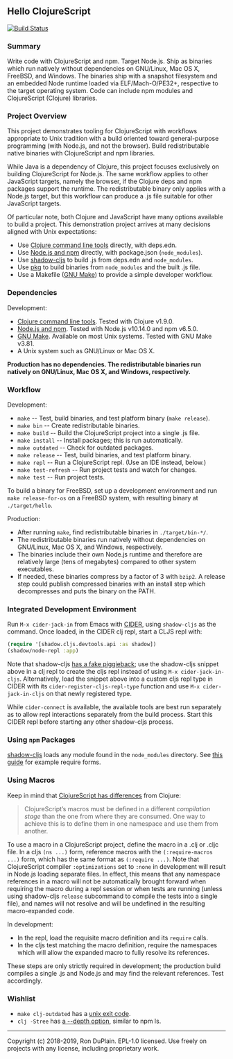 ## Hello ClojureScript

[![Build Status][build]](https://travis-ci.org/rduplain/hello-cljs)


### Summary

Write code with ClojureScript and npm. Target Node.js. Ship as binaries which
run natively without dependencies on GNU/Linux, Mac OS X, FreeBSD, and
Windows. The binaries ship with a snapshot filesystem and an embedded Node
runtime loaded via ELF/Mach-O/PE32+, respective to the target operating
system. Code can include npm modules and ClojureScript (Clojure) libraries.


### Project Overview

This project demonstrates tooling for ClojureScript with workflows appropriate
to Unix tradition with a build oriented toward general-purpose programming
(with Node.js, and not the browser). Build redistributable native binaries with
ClojureScript and npm libraries.

While Java is a dependency of Clojure, this project focuses exclusively on
building ClojureScript for Node.js. The same workflow applies to other
JavaScript targets, namely the browser, if the Clojure deps and npm packages
support the runtime. The redistributable binary only applies with a Node.js
target, but this workflow can produce a .js file suitable for other JavaScript
targets.

Of particular note, both Clojure and JavaScript have many options available to
build a project. This demonstration project arrives at many decisions aligned
with Unix expectations:

* Use [Clojure command line tools][clojure cli] directly, with deps.edn.
* Use [Node.js and npm][node.js] directly, with package.json (`node_modules`).
* Use [shadow-cljs][shadow-cljs] to build .js from deps.edn and `node_modules`.
* Use [pkg][pkg] to build binaries from `node_modules` and the built .js file.
* Use a Makefile ([GNU Make][make]) to provide a simple developer workflow.

[clojure cli]: https://clojure.org/guides/getting_started
[node.js]: https://nodejs.org/
[shadow-cljs]: http://shadow-cljs.org/
[pkg]: https://github.com/zeit/pkg
[make]: https://www.gnu.org/software/make/


### Dependencies

Development:

* [Clojure command line tools][clojure cli]. Tested with Clojure v1.9.0.
* [Node.js and npm][node.js]. Tested with Node.js v10.14.0 and npm v6.5.0.
* [GNU Make][make]. Available on most Unix systems. Tested with GNU Make v3.81.
* A Unix system such as GNU/Linux or Mac OS X.

**Production has no dependencies. The redistributable binaries run natively on
GNU/Linux, Mac OS X, and Windows, respectively.**


### Workflow

Development:

* `make` -- Test, build binaries, and test platform binary (`make release`).
* `make bin` -- Create redistributable binaries.
* `make build` -- Build the ClojureScript project into a single .js file.
* `make install` -- Install packages; this is run automatically.
* `make outdated` -- Check for outdated packages.
* `make release` -- Test, build binaries, and test platform binary.
* `make repl` -- Run a ClojureScript repl. (Use an IDE instead, below.)
* `make test-refresh` -- Run project tests and watch for changes.
* `make test` -- Run project tests.

To build a binary for FreeBSD, set up a development environment and run `make
release-for-os` on a FreeBSD system, with resulting binary at `./target/hello`.


Production:

* After running `make`, find redistributable binaries in `./target/bin-*/`.
* The redistributable binaries run natively without dependencies on GNU/Linux,
  Mac OS X, and Windows, respectively.
* The binaries include their own Node.js runtime and therefore are relatively
  large (tens of megabytes) compared to other system executables.
* If needed, these binaries compress by a factor of 3 with `bzip2`. A release
  step could publish compressed binaries with an install step which
  decompresses and puts the binary on the PATH.


### Integrated Development Environment

Run `M-x cider-jack-in` from Emacs with [CIDER][cider], using `shadow-cljs` as
the command. Once loaded, in the CIDER clj repl, start a CLJS repl with:

```clojure
(require '[shadow.cljs.devtools.api :as shadow])
(shadow/node-repl :app)
```

Note that shadow-cljs [has a fake piggieback][shadow-cljs fake piggieback]; use
the shadow-cljs snippet above in a clj repl to create the cljs repl instead of
using `M-x cider-jack-in-cljs`. Alternatively, load the snippet above into a
custom cljs repl type in CIDER with its `cider-register-cljs-repl-type`
function and use `M-x cider-jack-in-cljs` on that newly registered type.

While `cider-connect` is available, the available tools are best run separately
as to allow repl interactions separately from the build process. Start this
CIDER repl before starting any other shadow-cljs process.

[cider]: https://docs.cider.mx/


### Using `npm` Packages

[shadow-cljs][shadow-cljs] loads any module found in the `node_modules`
directory. See [this guide][shadow-cljs npm] for example require forms.

[shadow-cljs npm]: https://clojureverse.org/t/guide-on-how-to-use-import-npm-modules-packages-in-clojurescript/2298/1
[shadow-cljs fake piggieback]: https://github.com/thheller/shadow-cljs/blob/2.7.10/src/main/shadow/cljs/devtools/server/fake_piggieback04.clj


### Using Macros

Keep in mind that [ClojureScript has differences][clojurescript differences]
from Clojure:

> ClojureScript’s macros must be defined in a different _compilation stage_
> than the one from where they are consumed. One way to achieve this is to
> define them in one namespace and use them from another.

To use a macro in a ClojureScript project, define the macro in a .clj or .cljc
file. In a cljs `(ns ...)` form, reference macros with the `(:require-macros
...)` form, which has the same format as `(:require ...)`. Note that
ClojureScript compiler `:optimizations` set to `:none` in development will
result in Node.js loading separate files. In effect, this means that any
namespace references in a macro will not be automatically brought forward when
requiring the macro during a repl session or when tests are running (unless
using shadow-cljs `release` subcommand to compile the tests into a single
file), and names will not resolve and will be undefined in the resulting
macro-expanded code.

In development:

* In the repl, load the requisite macro definition and its `require` calls.
* In the cljs test matching the macro definition, require the namespaces which
  will allow the expanded macro to fully resolve its references.

These steps are only strictly required in development; the production build
compiles a single .js and Node.js and may find the relevant references. Test
accordingly.

[clojurescript differences]: https://clojurescript.org/about/differences


### Wishlist

* `make clj-outdated` has a [unix exit code][depot exit].
* `clj -Stree` has [a --depth option][tools deps tree cli], similar to npm ls.

[depot exit]: https://github.com/Olical/depot/blob/v1.5.1/src/depot/outdated/main.clj#L52
[tools deps tree cli]: https://github.com/clojure/tools.deps.alpha/blob/tools.deps.alpha-0.5.460/src/main/clojure/clojure/tools/deps/alpha/script/print_tree.clj#L26


---

[build]: https://travis-ci.org/rduplain/hello-cljs.svg?branch=master

Copyright (c) 2018-2019, Ron DuPlain. EPL-1.0 licensed.
Use freely on projects with any license, including proprietary work.
